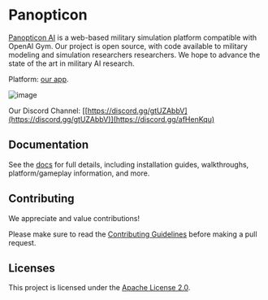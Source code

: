# Panopticon
[Panopticon AI](https://panopticon-ai.com/) is a web-based military simulation platform compatible with OpenAI Gym. Our project is open source,
with code available to military modeling and simulation researchers researchers. 
We hope to advance the state of the art in military AI research.

Platform: [our app](https://app.panopticon-ai.com/).

![image](https://github.com/user-attachments/assets/839cace4-dcbd-4abf-81b0-0b93afbfd8a8)

Our Discord Channel: [[https://discord.gg/gtUZAbbV](https://discord.gg/gtUZAbbV)](https://discord.gg/afHenKqu)

## Documentation

See the [docs](https://docs.panopticon-ai.com/) for full details, including installation guides, walkthroughs, platform/gameplay information, and more.

## Contributing

We appreciate and value contributions!

Please make sure to read the [Contributing Guidelines](https://github.com/Panopticon-AI-team/panopticon/blob/main/CONTRIBUTING.md) before making a pull request.

## Licenses

This project is licensed under the [Apache License 2.0](https://github.com/Panopticon-AI-team/panopticon/blob/main/LICENSE).
